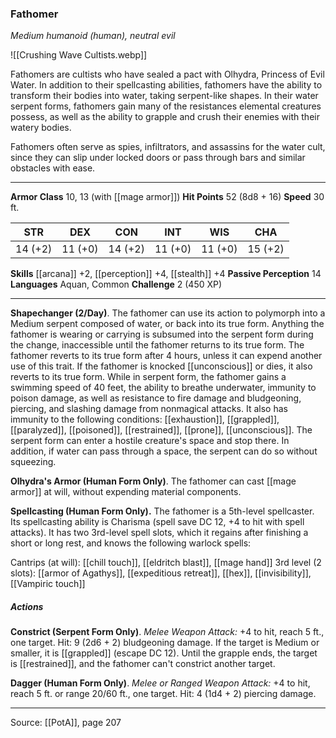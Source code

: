 ### Fathomer
_Medium humanoid (human), neutral evil_

![[Crushing Wave Cultists.webp]]

Fathomers are cultists who have sealed a pact with Olhydra, Princess of Evil Water. In addition to their spellcasting abilities, fathomers have the ability to transform their bodies into water, taking serpent-like shapes. In their water serpent forms, fathomers gain many of the resistances elemental creatures possess, as well as the ability to grapple and crush their enemies with their watery bodies.

Fathomers often serve as spies, infiltrators, and assassins for the water cult, since they can slip under locked doors or pass through bars and similar obstacles with ease.






---

**Armor Class** 10, 13 (with [[mage armor]])
**Hit Points** 52 (8d8 + 16)
**Speed** 30 ft.

| STR     | DEX     | CON     | INT     | WIS     | CHA     |
|---------|---------|---------|---------|---------|---------|
| 14 (+2) | 11 (+0) | 14 (+2) | 11 (+0) | 11 (+0) | 15 (+2) |

**Skills** [[arcana]] +2, [[perception]] +4, [[stealth]] +4
**Passive Perception** 14
**Languages** Aquan, Common
**Challenge** 2 (450 XP)

---

**Shapechanger (2/Day)**. The fathomer can use its action to polymorph into a Medium serpent composed of water, or back into its true form. Anything the fathomer is wearing or carrying is subsumed into the serpent form during the change, inaccessible until the fathomer returns to its true form. The fathomer reverts to its true form after 4 hours, unless it can expend another use of this trait. If the fathomer is knocked [[unconscious]] or dies, it also reverts to its true form. While in serpent form, the fathomer gains a swimming speed of 40 feet, the ability to breathe underwater, immunity to poison damage, as well as resistance to fire damage and bludgeoning, piercing, and slashing damage from nonmagical attacks. It also has immunity to the following conditions: [[exhaustion]], [[grappled]], [[paralyzed]], [[poisoned]], [[restrained]], [[prone]], [[unconscious]]. The serpent form can enter a hostile creature's space and stop there. In addition, if water can pass through a space, the serpent can do so without squeezing.

**Olhydra's Armor (Human Form Only)**. The fathomer can cast [[mage armor]] at will, without expending material components.

**Spellcasting (Human Form Only).** The fathomer is a 5th-level spellcaster. Its spellcasting ability is Charisma (spell save DC 12, +4 to hit with spell attacks). It has two 3rd-level spell slots, which it regains after finishing a short or long rest, and knows the following warlock spells:

Cantrips (at will): [[chill touch]], [[eldritch blast]], [[mage hand]]
3rd level (2 slots): [[armor of Agathys]], [[expeditious retreat]], [[hex]], [[invisibility]], [[Vampiric touch]]

##### Actions
**Constrict (Serpent Form Only)**. _Melee Weapon Attack:_ +4 to hit, reach 5 ft., one target. Hit: 9 (2d6 + 2) bludgeoning damage. If the target is Medium or smaller, it is [[grappled]] (escape DC 12). Until the grapple ends, the target is [[restrained]], and the fathomer can't constrict another target.

**Dagger (Human Form Only)**. _Melee or Ranged Weapon Attack:_ +4 to hit, reach 5 ft. or range 20/60 ft., one target. Hit: 4 (1d4 + 2) piercing damage.


---

Source: [[PotA]], page 207
